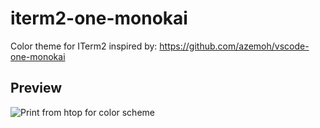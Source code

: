 # iterm2-one-monokai
Color theme for ITerm2 inspired by: https://github.com/azemoh/vscode-one-monokai

## Preview

![Print from htop for color scheme](https://github.com/Ronifer/iterm2-one-monokai/iterm2-one-monokai-preview.png)
